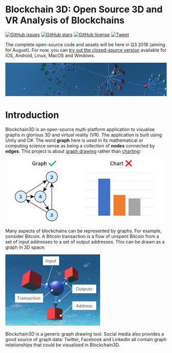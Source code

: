 # Blockchain 3D: Open Source 3D and VR Analysis of Blockchains

[![GitHub issues](https://img.shields.io/github/issues/KevinSmall/blockchain3d.svg)](https://github.com/KevinSmall/blockchain3d/issues) [![GitHub stars](https://img.shields.io/github/stars/KevinSmall/blockchain3d.svg)](https://github.com/KevinSmall/blockchain3d/stargazers) [![GitHub license](https://img.shields.io/github/license/KevinSmall/blockchain3d.svg)](https://github.com/KevinSmall/blockchain3d/blob/master/LICENSE) [![Tweet](https://img.shields.io/twitter/url/https/github.com/KevinSmall/blockchain3d.svg?style=social)](https://twitter.com/intent/tweet?text=Open-source%20blockchain%20data%20visualization%2C%20wow%21&url=https%3A%2F%2Fgithub.com%2FKevinSmall%2Fblockchain3d&hashtags=blockchain3d,bitcoin,ethereum,blockchain,visualization)


The complete open-source code and assets will be here in Q3 2018 (aiming for August). For now, you can [try out the closed-source version](http://blockchain3d.info/download/) available for iOS, Android, Linux, MacOS and Windows.

![](./GitHubImages/b3d-home-banner.jpg)

# Introduction
Blockchain3D is an open-source multi-platform application to visualise graphs in glorious 3D and virtual reality (VR).  The application is built using Unity and C#.  The word **graph** here is used in its mathematical or computing science sense as being a collection of **nodes** connected by **edges**. This project is about [graph drawing](https://en.wikipedia.org/wiki/Graph_drawing) rather than [charting](https://en.wikipedia.org/wiki/Chart):

![](./GitHubImages//graph_not_chart.png)

Many aspects of blockchains can be represented by graphs. For example, consider Bitcoin. A Bitcoin transaction is a flow of unspent Bitcoin from a set of input addresses to a set of output addresses. This can be drawn as a graph in 3D space:

![](./GitHubImages/b3d-page-how-to-use-tx-02.png)

Blockchain3D is a generic graph drawing tool. Social media also provides a good source of graph data: Twitter, Facebook and LinkedIn all contain graph relationships that could be visualised in Blockchain3D.
